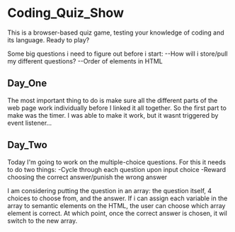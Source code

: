 # Coding_Quiz_Show
This is a browser-based quiz game, testing your knowledge of coding and its language. Ready to play?


Some big questions i need to figure out before i start:
    --How will i store/pull my different questions?
    --Order of elements in HTML


## Day_One
The most important thing to do is make sure all the different parts of the web page work individually before I linked it all together. So the first part to make was the timer. I was able to make it work, but it wasnt triggered by event listener...

## Day_Two
Today I'm going to work on the multiple-choice questions. For this it needs to do two things:
    -Cycle through each question upon input choice
    -Reward choosing the correct answer/punish the wrong answer

I am considering putting the question in an array: the question itself, 4 choices to choose from, and the answer. If i can assign each variable in the array to semantic elements on the HTML, the user can choose which array element is correct. At which point, once the correct answer is chosen, it wil switch to the new array.